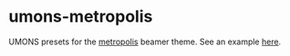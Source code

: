 # umons-metropolis

UMONS presets for the [metropolis](https://github.com/matze/mtheme) beamer theme. See an example [here](example.pdf).